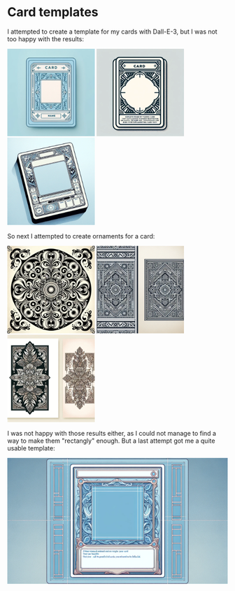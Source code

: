 # Card templates
I attempted to create a template for my cards with Dall-E-3, but I was not too happy with the results:

<img src="card_template2766171530565876042.webp" alt="Card template" width="200"/>
<img src="card_template-983440908534853776.webp" alt="Card template" width="200"/>
<img src="card_template8619301688925056558.webp" alt="Card template" width="200"/>

So next I attempted to create ornaments for a card:

<img src="card_ornaments-6252155407132986234.webp" alt="Card ornament" width="200"/>
<img src="card_ornaments-396140922662986841.webp" alt="Card ornament" width="200"/>
<img src="card_ornaments9194293422952761568.webp" alt="Card ornament" width="200"/>

I was not happy with those results either, as I could not manage to find a way to make them "rectangly" enough.
But a last attempt got me a quite usable template:

![Card template final](card_template-1501611839027470511.webp)
